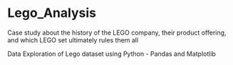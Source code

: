 # Lego_Analysis
Case study about the history of the LEGO company, their product offering, and which LEGO set ultimately rules them all

Data Exploration of Lego dataset using Python - Pandas and Matplotlib
